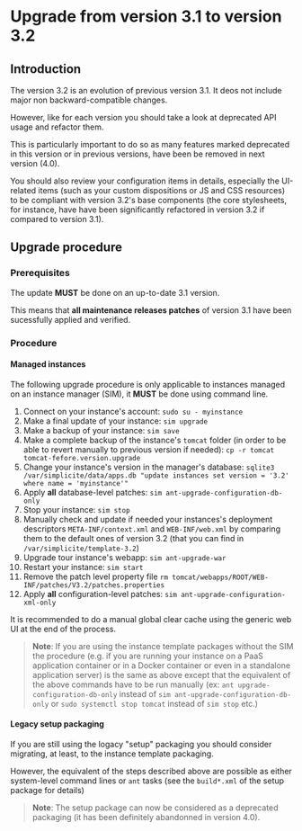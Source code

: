 Upgrade from version 3.1 to version 3.2
=======================================

Introduction
------------

The version 3.2 is an evolution of previous version 3.1. It deos not include major non backward-compatible changes.

However, like for each version you should take a look at deprecated API usage and refactor them. 

This is particularly important to do so as many features marked deprecated in this version or in previous versions,
have been be removed in next version (4.0).

You should also review your configuration items in details, especially the UI-related items (such as your custom dispositions or JS and CSS resources)
to be compliant with version 3.2's base components (the core stylesheets, for instance, have have been significantly refactored
in version 3.2 if compared to version 3.1).

Upgrade procedure
-----------------

### Prerequisites

The update **MUST** be done on an up-to-date 3.1 version.

This means that **all maintenance releases patches** of version 3.1 have been sucessfully applied and verified.

### Procedure

#### Managed instances

The following upgrade procedure is only applicable to instances managed on an instance manager (SIM), it **MUST** be done using command line.

1. Connect on your instance's account: `sudo su - myinstance`
2. Make a final update of your instance: `sim upgrade`
3. Make a backup of your instance: `sim save`
4. Make a complete backup of the instance's `tomcat` folder (in order to be able to revert manually to previous version if needed): `cp -r tomcat tomcat-fefore.version.upgrade`
5. Change your instance's version in the manager's database: `sqlite3 /var/simplicite/data/apps.db "update instances set version = '3.2' where name = 'myinstance'"`
6. Apply **all** database-level patches: `sim ant-upgrade-configuration-db-only`
7. Stop your instance: `sim stop`
8. Manually check and update if needed your instances's deployment descriptors `META-INF/context.xml` and `WEB-INF/web.xml` by comparing them to the default ones of version 3.2 (that you can find in `/var/simplicite/template-3.2`)
9. Upgrade tour instance's webapp: `sim ant-upgrade-war`
10. Restart your instance: `sim start`
11. Remove the patch level property file `rm tomcat/webapps/ROOT/WEB-INF/patches/V3.2/patches.properties`
12. Apply **all** configuration-level patches: `sim ant-upgrade-configuration-xml-only`

It is recommended to do a manual global clear cache using the generic web UI at the end of the process.

> **Note**: If you are using the instance template packages without the SIM the procedure
> (e.g. if you are running your instance on a PaaS application container or in a Docker container
> or even in a standalone application server) is the same as above except that the equivalent of the above
> commands have to be run manually (ex: `ant upgrade-configuration-db-only` instead of `sim ant-upgrade-configuration-db-only`
> or `sudo systemctl stop tomcat` instead of `sim stop` etc.)

#### Legacy setup packaging

If you are still using the logacy "setup" packaging you should consider migrating, at least, to the instance template packaging.

However, the equivalent of the steps described above are possible as either system-level command lines or `ant` tasks (see the `build*.xml` of the setup package for details)

> **Note**: The setup package can now be considered as a deprecated packaging (it has been definitely abandonned in version 4.0).
